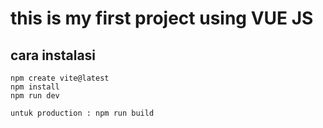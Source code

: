 # this is my first project using VUE JS

## cara instalasi

```
npm create vite@latest
npm install
npm run dev

untuk production : npm run build

```
